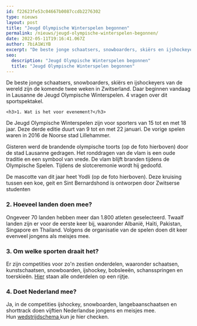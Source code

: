 ```yaml
---
id: f22623fe53c04667b0087ccdb2276302
type: nieuws
layout: post
title: "Jeugd Olympische Winterspelen begonnen"
permalink: /nieuws/jeugd-olympische-winterspelen-begonnen/
date: 2022-05-11T19:16:41.067Z
author: 7biA1WiYB
excerpt: "De beste jonge schaatsers, snowboarders, skiërs en ijshockeyers van de wereld zijn de komende twee weken in Zwitserland. Daar beginnen vandaag in Lausanne de Jeugd Olympische Winterspelen. 4 vragen over dit sportspektakel.  "
seo:
  description: "Jeugd Olympische Winterspelen begonnen"
  title: "Jeugd Olympische Winterspelen begonnen"
---
```

De beste jonge schaatsers, snowboarders, skiërs en ijshockeyers van de wereld zijn de komende twee weken in Zwitserland. Daar beginnen vandaag in Lausanne de Jeugd Olympische Winterspelen. 4 vragen over dit sportspektakel.  

    <h3>1. Wat is het voor evenement?</h3>
<p>De Jeugd Olympische Winterspelen zijn voor sporters van 15 tot en met 18 jaar. Deze derde editie duurt van 9 tot en met 22 januari. De vorige spelen waren in 2016 de Noorse stad Lillehammer.</p>
<p>Gisteren werd de brandende olympische toorts (op de foto hierboven) door de stad Lausanne gedragen. Het ronddragen van de vlam is een oude traditie en een symbool van vrede. De vlam blijft branden tijdens de Olympische Spelen. Tijdens de slotceremonie wordt hij gedoofd.</p>
<p>De mascotte van dit jaar heet Yodli (op de foto hierboven). Deze kruising tussen een koe, geit en Sint Bernardshond is ontworpen door Zwitserse studenten</p>
<h3>2. Hoeveel landen doen mee?</h3>
<p>Ongeveer 70 landen hebben meer dan 1.800 atleten geselecteerd. Twaalf landen zijn er voor de eerste keer bij, waaronder Albanië, Haïti, Pakistan, Singapore en Thailand. Volgens de organisatie van de spelen doen dit keer evenveel jongens als meisjes mee.</p>
<h3>3. Om welke sporten draait het?</h3>
<p>Er zijn competities voor zo'n zestien onderdelen, waaronder schaatsen, kunstschaatsen, snowboarden, ijshockey, bobsleeën, schansspringen en toerskieën. <a href="https://www.lausanne2020.sport/results" target="_blank">Hier</a> staan alle onderdelen op een rijtje.</p>
<h3>4. Doet Nederland mee?</h3>
<p>Ja, in de competities ijshockey, snowboarden, langebaanschaatsen en shorttrack doen vijftien Nederlandse jongens en meisjes mee. Hun <a href="https://www.lausanne2020.sport/results/nh/en/Participant/List?letter=&amp;countryId=&amp;disciplineId=&amp;eventId=&amp;gender=&amp;isTeam=false&amp;isGrid=false&amp;page=0&amp;itemNumbers=25" target="_blank">wedstrijdschema </a>kun je hier checken.</p>  
